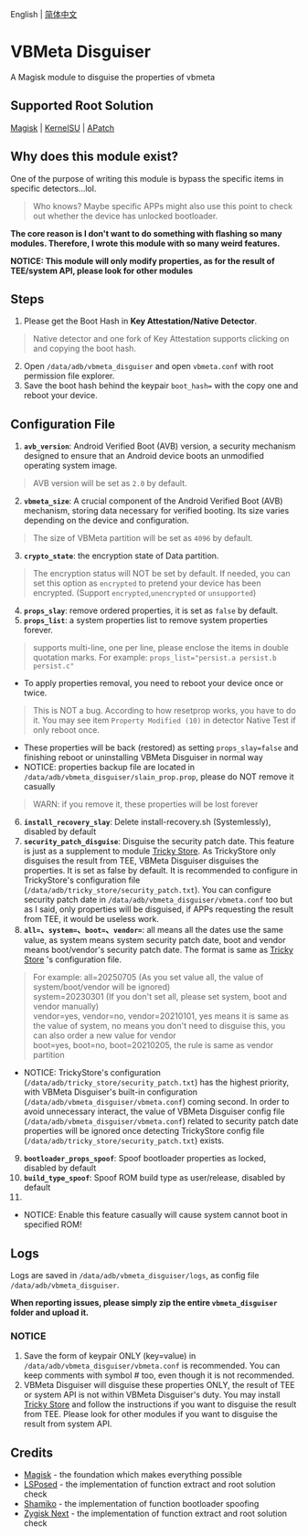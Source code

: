 English | [简体中文](README_ZH-CN.md)

# VBMeta Disguiser
A Magisk module to disguise the properties of vbmeta

## Supported Root Solution
[Magisk](https://github.com/topjohnwu/Magisk) | [KernelSU](https://github.com/tiann/KernelSU) | [APatch](https://github.com/bmax121/APatch)

## Why does this module exist?
One of the purpose of writing this module is bypass the specific items in specific detectors...lol.
> Who knows? Maybe specific APPs might also use this point to check out whether the device has unlocked bootloader.  

**The core reason is I don't want to do something with flashing so many modules. Therefore, I wrote this module with so many weird features.**  
  
**NOTICE: This module will only modify properties, as for the result of TEE/system API, please look for other modules**

## Steps
1. Please get the Boot Hash in **Key Attestation/Native Detector**.
> Native detector and one fork of Key Attestation supports clicking on and copying the boot hash.
2. Open `/data/adb/vbmeta_disguiser` and open `vbmeta.conf` with root permission file explorer.
3. Save the boot hash behind the keypair `boot_hash=` with the copy one and reboot your device.

## Configuration File
1. **`avb_version`**: Android Verified Boot (AVB) version, a security mechanism designed to ensure that an Android device boots an unmodified operating system image.
> AVB version will be set as `2.0` by default.
2. **`vbmeta_size`**: A crucial component of the Android Verified Boot (AVB) mechanism, storing data necessary for verified booting. Its size varies depending on the device and configuration.
> The size of VBMeta partition will be set as `4096` by default.
3. **`crypto_state`**: the encryption state of Data partition.
> The encryption status will NOT be set by default. If needed, you can set this option as `encrypted` to pretend your device has been encrypted. (Support `encrypted`,`unencrypted` or `unsupported`)
4. **`props_slay`**: remove ordered properties, it is set as `false` by default.
5. **`props_list`**: a system properties list to remove system properties forever.
> supports multi-line, one per line, please enclose the items in double quotation marks. For example: `props_list="persist.a persist.b persist.c"`
- To apply properties removal, you need to reboot your device once or twice.
> This is NOT a bug. According to how resetprop works, you have to do it. You may see item `Property Modified (10)` in detector Native Test if only reboot once.
- These properties will be back (restored) as setting `props_slay=false` and finishing reboot or uninstalling VBMeta Disguiser in normal way
- NOTICE: properties backup file are located in `/data/adb/vbmeta_disguiser/slain_prop.prop`, please do NOT remove it casually
> WARN: if you remove it, these properties will be lost forever
6. **`install_recovery_slay`**: Delete install-recovery.sh (Systemlessly), disabled by default
7. **`security_patch_disguise`**: Disguise the security patch date. This feature is just as a supplement to module [Tricky Store](https://github.com/5ec1cff/TrickyStore). As TrickyStore only disguises the result from TEE, VBMeta Disguiser disguises the properties. It is set as false by default. It is recommended to configure in TrickyStore's configuration file (`/data/adb/tricky_store/security_patch.txt`). You can configure security patch date in `/data/adb/vbmeta_disguiser/vbmeta.conf` too but as I said, only properties will be disguised, if APPs requesting the result from TEE, it would be useless work.
8. **`all=`、`system=`、`boot=`、`vendor=`**: all means all the dates use the same value, as system means system security patch date, boot and vendor means boot/vendor's security patch date. The format is same as [Tricky Store](https://github.com/5ec1cff/TrickyStore) 's configuration file.
> For example: all=20250705 (As you set value all, the value of system/boot/vendor will be ignored)  
> system=20230301 (If you don't set all, please set system, boot and vendor manually)  
> vendor=yes, vendor=no, vendor=20210101, yes means it is same as the value of system, no means you don't need to disguise this, you can also order a new value for vendor  
> boot=yes, boot=no, boot=20210205, the rule is same as vendor partition  
- NOTICE: TrickyStore's configuration (`/data/adb/tricky_store/security_patch.txt`) has the highest priority, with VBMeta Disguiser's built-in configuration (`/data/adb/vbmeta_disguiser/vbmeta.conf`) coming second. In order to avoid unnecessary interact, the value of VBMeta Disguiser config file (`/data/adb/vbmeta_disguiser/vbmeta.conf`) related to security patch date properties will be ignored once detecting TrickyStore config file (`/data/adb/tricky_store/security_patch.txt`) exists.
9. **`bootloader_props_spoof`**: Spoof bootloader properties as locked, disabled by default
10. **`build_type_spoof`**: Spoof ROM build type as user/release, disabled by default
11. 
- NOTICE: Enable this feature casually will cause system cannot boot in specified ROM!

## Logs
Logs are saved in `/data/adb/vbmeta_disguiser/logs`, as config file `/data/adb/vbmeta_disguiser`.  
  
**When reporting issues, please simply zip the entire `vbmeta_disguiser` folder and upload it.**

### NOTICE
1. Save the form of keypair ONLY (key=value) in `/data/adb/vbmeta_disguiser/vbmeta.conf` is recommended. You can keep comments with symbol # too, even though it is not recommended.
2. VBMeta Disguiser will disguise these properties ONLY, the result of TEE or system API is not within VBMeta Disguiser's duty. You may install [Tricky Store](https://github.com/5ec1cff/TrickyStore) and follow the instructions if you want to disguise the result from TEE. Please look for other modules if you want to disguise the result from system API.

## Credits
- [Magisk](https://github.com/topjohnwu/Magisk) - the foundation which makes everything possible
- [LSPosed](https://github.com/LSPosed/LSPosed) - the implementation of function extract and root solution check
- [Shamiko](https://github.com/LSPosed/LSPosed.github.io) - the implementation of function bootloader spoofing
- [Zygisk Next](https://github.com/Dr-TSNG/ZygiskNext) - the implementation of function extract and root solution check